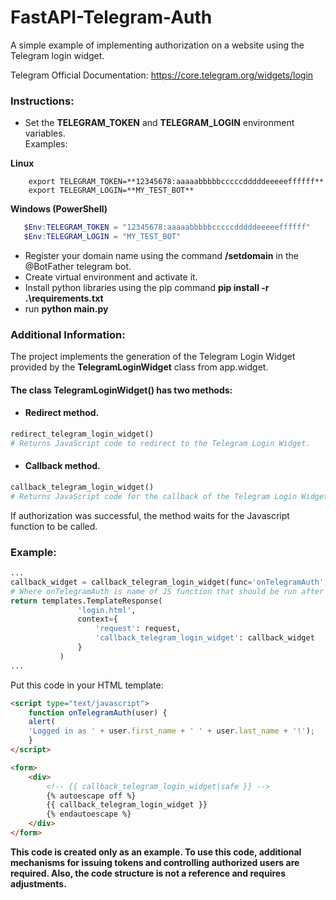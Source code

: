 # FastAPI-Telegram-Auth
A simple example of implementing authorization on a website using the Telegram login widget.

Telegram Official Documentation: https://core.telegram.org/widgets/login

### Instructions:
 - Set the **TELEGRAM_TOKEN** and **TELEGRAM_LOGIN** environment variables.  
    Examples:
   
 **Linux**
  ```console
      export TELEGRAM_TOKEN=**12345678:aaaaabbbbbcccccdddddeeeeeffffff**
      export TELEGRAM_LOGIN=**MY_TEST_BOT**
  ```
 **Windows (PowerShell)**
  ```powershell
     $Env:TELEGRAM_TOKEN = "12345678:aaaaabbbbbcccccdddddeeeeeffffff"
     $Env:TELEGRAM_LOGIN = "MY_TEST_BOT" 
  ``` 
  
 - Register your domain name using the command **/setdomain** in the @BotFather telegram bot.
 - Create virtual environment and activate it.
 - Install python libraries using the pip command **pip install -r .\requirements.txt**
 - run **python main.py**

### Additional Information:
The project implements the generation of the Telegram Login Widget provided by the **TelegramLoginWidget** class from app.widget.  

#### The class **TelegramLoginWidget()** has two methods:
  - #### Redirect method.
  ```python
  redirect_telegram_login_widget()
  # Returns JavaScript code to redirect to the Telegram Login Widget.
  ```

 - #### Callback method.
 ```python
 callback_telegram_login_widget()
 # Returns JavaScript code for the callback of the Telegram Login Widget.
 ```
If authorization was successful, the method waits for the Javascript function to be called.

### Example:
 ```python
 ... 
 callback_widget = callback_telegram_login_widget(func='onTelegramAuth', arg='user')
 # Where onTelegramAuth is name of JS function that should be run after successful authorization.
 return templates.TemplateResponse(
                'login.html',
                context={
                    'request': request,                    
                    'callback_telegram_login_widget': callback_widget
                }
            )
...
 ```

Put this code in your HTML template:
 ```html
 <script type="text/javascript">
     function onTelegramAuth(user) {
     alert(
     'Logged in as ' + user.first_name + ' ' + user.last_name + '!');
     }
 </script>

 <form>
     <div>
         <!-- {{ callback_telegram_login_widget|safe }} -->
         {% autoescape off %}
         {{ callback_telegram_login_widget }}
         {% endautoescape %}
     </div>
 </form>
 ```

**This code is created only as an example. To use this code, additional mechanisms for issuing tokens and controlling authorized users are required. 
Also, the code structure is not a reference and requires adjustments.**
